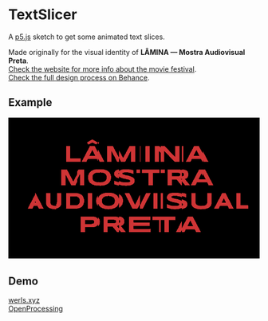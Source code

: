 # TextSlicer

A [p5.js](https://p5js.org/) sketch to get some animated text slices.  

Made originally for the visual identity of **LÂMINA — Mostra Audiovisual Preta**.  
[Check the website for more info about the movie festival](http://www.mostralamina.com.br).  
[Check the full design process on Behance](https://www.behance.net/gallery/122884567/LAMINA-Mostra-Audiovisual-Preta).  

## Example  

![LÂMINA — Mostra Audiovisual Preta](./examples/lm-ani-800.gif "LÂMINA — Mostra Audiovisual Preta")

## Demo  

[werls.xyz](http://werls.xyz/demos/text-slicer)  
[OpenProcessing](https://openprocessing.org/sketch/1217904)

